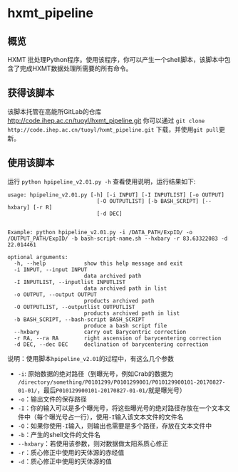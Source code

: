 # hxmt_pipeline

## 概览

HXMT 批处理Python程序。使用该程序，你可以产生一个shell脚本，该脚本中包含了完成HXMT数据处理所需要的所有命令。

## 获得该脚本

该脚本托管在高能所GitLab的仓库 http://code.ihep.ac.cn/tuoyl/hxmt_pipeline.git
你可以通过 ```git clone http://code.ihep.ac.cn/tuoyl/hxmt_pipeline.git``` 下载，并使用```git pull```更新。

## 使用该脚本

运行 ``` python hpipeline_v2.01.py -h ``` 查看使用说明，运行结果如下:

```
usage: hpipeline_v2.01.py [-h] [-i INPUT] [-I INPUTLIST] [-o OUTPUT]
                            [-O OUTPUTLIST] [-b BASH_SCRIPT] [--hxbary] [-r R]
                            [-d DEC]
                            

Example: python hpipeline_v2.01.py -i /DATA_PATH/ExpID/ -o /OUTPUT_PATH/ExpID/ -b bash-script-name.sh --hxbary -r 83.63322083 -d 22.014461

optional arguments:
  -h, --help            show this help message and exit
  -i INPUT, --input INPUT
                        data archived path
  -I INPUTLIST, --inputlist INPUTLIST
                        data archived path in list
  -o OUTPUT, --output OUTPUT
                        products archived path
  -O OUTPUTLIST, --outputlist OUTPUTLIST
                        products archived path in list
  -b BASH_SCRIPT, --bash-script BASH_SCRIPT
                        produce a bash script file
  --hxbary              carry out Barycentric correction
  -r RA, --ra RA        right ascension of barycentering correction
  -d DEC, --dec DEC     declination of barycentering correction
```
说明：使用脚本```hpipeline_v2.01```的过程中，有这么几个参数
- ```-i```: 原始数据的绝对路径（到曝光号，例如Crab的数据为 ```/directory/something/P0101299/P0101299001/P010129900101-20170827-01-01/```，最后```P010129900101-20170827-01-01/```就是曝光号）
- ```-o```：输出文件的保存路径
- ```-I```：你的输入可以是多个曝光号，将这些曝光号的绝对路径存放在一个文本文件中（每个曝光号占一行），使用```-I```输入该文本文件的文件名
- ```-O```：如果你使用```-I```输入，则输出也需要是多个路径，存放在文本文件中
- ```-b```：产生的shell文件的文件名
- ```--hxbary```：若使用该参数，则对数据做太阳系质心修正
- ```-r```：质心修正中使用的天体源的赤经值
- ```-d```：质心修正中使用的天体源的值


  


